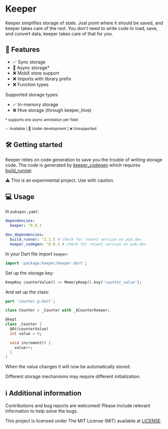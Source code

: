 # Keeper

Keeper simplifies storage of state. Just point where it should be saved, and keeper takes care of the rest. You don't need to write code to load, save, and convert data, keeper takes care of that for you.

## 📜 Features

- ✅ Sync storage
- 🚧 Async storage*
- ❌ MobX store support
- ❌ Imports with library prefix
- ❌ Function types

Supported storage types:

- ✅ In-memory storage 
- ❌ Hive storage (through keeper_hive)

<sub>* supports one async annotation per field</sub>

<sub>✅ Available | 🚧 Under development | ❌ Unsupported</sub>

## 🛠️ Getting started

Keeper relies on code generation to save you the trouble of writing storage code. The code is generated by [keeper_codegen](https://pub.dev/packages/keeper_codegen) which requires [build_runner](https://pub.dev/packages/build_runner).

⚠️ This is an experimental project. Use with caution.

## 💻 Usage

In `pubspec.yaml`:

```yaml
dependencies:
  keeper: ^0.0.1

dev_dependencies:
  build_runner: ^2.1.5 # check for recent version on pub.dev
  keeper_codegen: ^0.0.1 # check for recent version on pub.dev
```

In your Dart file import `keeper`:

```dart
import 'package:keeper/keeper.dart';
```

Set up the storage key:

```dart
KeepKey counterValue() => MemoryKeep().key('counter_value');
```

And set up the class:

```dart
part 'counter.g.dart';

class Counter = _Counter with _$CounterKeeper;

@kept
class _Counter {
  @At(counterValue)
  int value = 0;

  void increment() {
    value++;
  }
}
```

When the value changes it will now be automatically stored.

Different storage mechanisms may require different initialization.

## ℹ️ Additional information

Contributions and bug reports are welcomed! Please include relevant information to help solve the bugs.

This project is licensed under The MIT License (MIT) available at [LICENSE](./LICENSE).